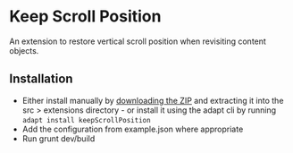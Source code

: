 # Keep Scroll Position

An extension to restore vertical scroll position when revisiting content objects.

## Installation

* Either install manually by [downloading the ZIP](https://github.com/cgkineo/adapt-keepScrollPosition/archive/master.zip) and extracting it into the src > extensions directory - or install it using the adapt cli by running `adapt install keepScrollPosition`
* Add the configuration from example.json where appropriate
* Run grunt dev/build